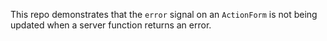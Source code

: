 This repo demonstrates that the `error` signal on an `ActionForm` is not being updated when a server function returns an error.
